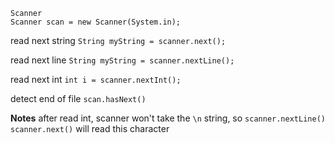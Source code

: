 ```
Scanner 
Scanner scan = new Scanner(System.in);
```
read next string
`String myString = scanner.next();`

read next line
`String myString = scanner.nextLine();`

read next int
`int i = scanner.nextInt();`

detect end of file
`scan.hasNext()`

**Notes**
after read int, scanner won't take the `\n` string, so `scanner.nextLine()` `scanner.next()` will read this character

<!--stackedit_data:
eyJoaXN0b3J5IjpbLTI0NDUzMjgxMSwtMTk2ODg1NTgxNV19
-->